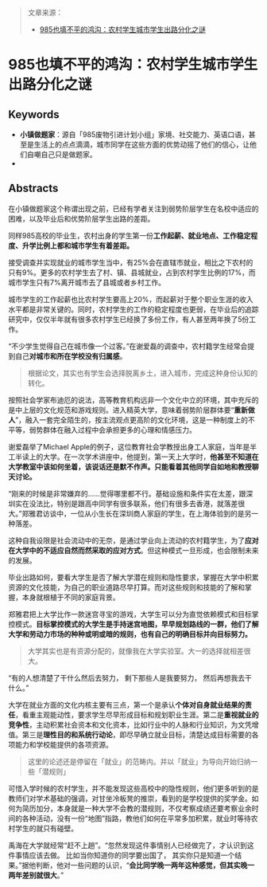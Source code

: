 >文章来源：
>
>- [985也填不平的鸿沟：农村学生城市学生出路分化之谜](https://mp.weixin.qq.com/s/aGYh0FGxDlfAVzsWHBITqw)

# 985也填不平的鸿沟：农村学生城市学生出路分化之谜

## Keywords

- **小镇做题家**：源自「985废物引进计划小组」家境、社交能力、英语口语，甚至是生活上的点点滴滴，城市同学在这些方面的优势动摇了他们的信心，让他们自嘲自己只是做题家。
- 



## Abstracts

在小镇做题家这个称谓出现之前，已经有学者关注到弱势阶层学生在名校中适应的困难，以及毕业后和优势阶层学生出路的差距。

同样985高校的毕业生，农村出身的学生第一份**工作起薪、就业地点、工作稳定程度、升学比例上都和城市学生有着差距。**

接受调查并实现就业的城市学生当中，有25%会在直辖市就业，相比之下农村的只有9%。更多的农村学生去了村、镇、县城就业，占到农村学生比例的17%，而城市学生只有7%离开城市去了县城或者乡村工作。

城市学生的工作起薪也比农村学生要高上20%，而起薪对于整个职业生涯的收入水平都是非常关键的。同时，农村学生的工作的稳定程度也更弱，在毕业后的追踪研究中，仅仅半年就有很多农村学生已经换了多份工作，有人甚至两年换了5份工作。

“不少学生觉得自己在城市像一个过客。”在谢爱磊的调查中，农村籍学生经常会提到自己**对城市和所在学校没有归属感**。

> 根据论文，其实也有学生会选择脱离乡土，进入城市，完成这种身份认知的转化。

按照社会学家布迪厄的说法，高等教育机构远非一个文化中立的环境，其中充斥的是中上层的文化规范和游戏规则。进入精英大学，意味着弱势阶层群体要“**重新做人**”，融入一套完全陌生的，按主流观点更高阶的文化环境，这是一种制度上的不平等，弱势群体在融入过程中会承担更多的心理和情感压力。

谢爱磊举了Michael Apple的例子，这位教育社会学教授出身工人家庭，当年是半工半读上的大学。在一次学术讲座中，他提到，第一天上大学时，**他甚至不知道在大学教室中该如何坐着，该说话还是默不作声。只能看着其他同学自如地和教授聊天讨论。**

“刚来的时候是非常嫌弃的......觉得哪里都不行。基础设施和条件实在太差，跟深圳实在没法比，特别是跟高中同学有很多联系，他们有很多去香港，就落差很大。”郑雅君访谈中，一位从小生长在深圳商人家庭的学生，在上海体验到的是另一种落差。

这种自我设限是社会流动中的无奈，是通过学业向上流动的农村籍学生，为了**应对在大学中的不适应自然而然采取的应对方式**。但这种模式一旦形成，也会限制未来的发展。

毕业出路如何，要看大学生是否了解大学潜在规则和隐性要求，掌握在大学中积累资源的文化技能，为自己的职业道路尽早打算。而对这些规则和技能的了解和掌握，本身就根植于不同的家庭背景。

郑雅君把上大学比作一款迷宫寻宝的游戏，大学生可以分为直觉依赖模式和目标掌控模式。**目标掌控模式的大学生是手持迷宫地图，早早规划路线的一群，他们了解大学和劳动力市场的种种或明或暗的规则，也有自己的明确目标并向目标努力。**

> 大学其实也是有资源分配的，就像我在大学实验室。大一的选择就相差很大。

“有的人想清楚了干什么然后去努力， 剩下那些人是我要努力， 然后再想我去干什么。”

大学在就业方面的文化内核主要有三点，第一个是承认**个体对自身就业结果的责任**，看重主观能动性，要求学生尽早形成目标和规划职业生涯。第二是**重视就业的竞争性**，主动积累社会资本和文化资本，比如行业中的人脉和行业知识，为文凭增值。第三是**理性目的和系统行动论**，即尽早确立就业目标，清楚达成目标需要的各项能力和学校能提供的各项资源。

> 这里的论述还是停留在「就业」的范畴内。并以「就业」为导向开始归纳一些「潜规则」

可惜入学时候的农村学生，并不能发现这些高校中的隐性规则，他们更多听到的是教师们对学术基础的强调，对甘坐冷板凳的推崇，看到的是学校提供的奖学金。如何为简历加分，本身就是一种大学不会教的潜规则，不仅考察成绩还要考察业余时间的各种活动，没有一份“地图”指路，教他们如何在平常多加积累，就业时等待农村学生的就只有碰壁。

禹海在大学就经常“赶不上趟”。“忽然发现这件事情别人已经做完了，才认识到这件事情应该去做。 比如当你知道你的同学要出国了， 其实你只是知道一个结果。”据他判断，他对一些问题的认识，“**会比同学晚一两年这种感觉，但其实晚一两年差别就很大**。”